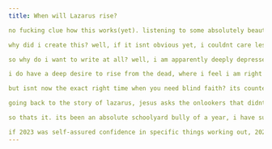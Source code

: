 ```yaml
---
title: When will Lazarus rise?

no fucking clue how this works(yet). listening to some absolutely beautiful music, which you should listen to when high. the other side of paradise by glass animals is peak.

why did i create this? well, if it isnt obvious yet, i couldnt care less about my beloved readers(or good punctuation for that matter). this will mostly be a platform for me to speak to myself about whatever i am thinking about. i used to have a desire to journal aggressively, but i cannot put pen to paper that often and easily apparently. hopefully, my addiction to my beautiful laptop, which i have spent the last hour or so customizing a little, will result in me writing here more often than i wrote on paper.

so why do i want to write at all? well, i am apparently deeply depressed, and i want to put a bullet between my eyes nearly every other day. the depression is due to my circumstance right now which is partially my own fault, but mostly just shit luck. boo.freaking.hoo. anyway, i need to get out of this melancholy and i have observed there are two primary problems i face, which will be detailed in due course, my dear reader. 

i do have a deep desire to rise from the dead, where i feel i am right now, much like the titular Lazarus. lazarus of bethany was an ardent follower of jesus. one day, while he is ill, his sisters approach jesus and ask for him to cure their brother. jesus tells his followers that he will show his truth as the son of God and that he will wait. lazarus dies. jesus goes to his village, to find his sisters mourning. however, jesus asks them if they have faith in him, and they reply that they believe in him as the messiah, and the son of God, and he would save them. this blind faith even in the face of the most absolute thing in the world, death, is what stands out to me in this story. however, i digress. jesus weeps, which is the shortest line in the bible. why does he weep? does he weep because of the pain he caused his disciples just to show his powers, and feels guilt? or is it happiness at the blind faith? the faith which has kept them going. the faith which keeps us all going. the faith which keeps me going right now. a year back, on the night of new year's eve, i had written a note to myself, telling myself about how wondrous the following year was going to be, how i was going to ace the absolute fuck out of JEE, get into the college of my dreams, have an amazing and happy first year in college, with tons of friends and a girlfriend, and start working on myself and other things. however, the common connect between everything i had mentioned, my optimism that i would get an absolutely amazing rank in JEE or whatever else, was blind faith and optimism. i never doubted for a second that things would turn out the other way. it was absolute and complete blind faith in myself. i truly believed that after years of hell, i would finally be happy and that things would finally turn my way. however, as we leave 2023 and enter 2024, i no longer have the same faith i did last year. i no longer have the same blind, absolute faith i did last year. i am no longer optimistic about anything. i am scared to even feel hope about the next year. i feel absolutely crushed and at my rock bottom. its been a tough four years and there seems to be no end in sight. i am too tired to even fight the next battle. 

but isnt now the exact right time when you need blind faith? its counter-intuitive, sure, but think about it. lazarus' sisters might or might not have had faith in the best of times, whereas i had blind faith in the best of times, just before JEE. but right now, when things are rock bottom, shouldn't you have blind faith now? when things are good, EVERYONE has faith. but what determines your future, whether you stand to fight another day, whether you push through the sludge, is your blind faith in the worst of times. right now, life is extremely weird. its the best of times and the worst of times. but the one change over the last few weeks, is my optimism. however, this time, it feels like a more enduring optimism. without the blind faith that things will turn out for the better, how will you stand to fight another day? how do you not collapse? if you collapse and you dont stand to fight another day, how will things ever turn out for the better? how will you ever feel better? if you truly want things to turn out for the better, you need blind faith. in god, in yourself, in destiny, in whatever. 

going back to the story of lazarus, jesus asks the onlookers that didnt he say that if they believed, wouldnt they see the glory of god? and he revives lazarus. while i do believe that optimism and pessimism are retarded ideologies, sometimes in life, you need to be absolutely optimistic. there is work which needs to be done. i need to get rich. i need to build the things i have always dreamt of building. when pursuing these goals, optimism and pessimism do not matter. the work is important enough that optimism and pessimism do not matter. even if you pessimistic that the thing will not work out, getting rich is an important enough end goal that the pessimism doesnt matter. will you just roll over and let the thing take over you? let life just pass you by? think about what could have been 30 years down the line? even if you are pessimistic, take the fucking shot. the worst that can happen is you feel like shit for a while if it fails. but this is intense and short term pain. however, if in your pessimism, you never shoot your shot, you will never truly know your limits, you will never become better. if you aim for the stars, you will atleast reach the moon. if you never shoot your shot, the regret and pain that your life could have been something else, something unrecognizable to you today, will forever kill you, slowly. god speaks to us in stories, because writing shit like this is nice, sure, but hard to internalize. so let me narrate a story. if i hadnt broken up with namya the very first time, over the most stupid fucking shit, which was a little less effort from her end, understandably so in hindsight due to JEE, we would still be together and very much in love. if i hadnt been a cunt to her and told her to do something sexual for me just because of my horniness, we would still be together and very much in love. she obviously had good reason to be afraid of something sexual when we hadn't even met, and online. in the weirdest way, we would have fucked by now, if i hadnt said that dumb shit. i deeply regret all the things i said and did to her. i truly did love her, no matter how much i try to convince myself i didnt, and she probably truly loved me at some point too. i lost a beautiful girl, my girl, whom i truly loved, and was probably made for me by god himself. we could have had a beautiful relationship, a very strong and long one, if i hadnt done this absolute dumb shit. we could have fucked by now, done all the things we had dreamt of doing on my birthday. if i hadnt done that dumb shit. and for what? just one nude and a jerk off session? just for one more dumb fucking story on instagram showing off my girl? for one little cute thing, compared to all the shit she was planning on doing for me after her JEE? if you read these, you realise that none of these were worth it. coming back to my original point, regret kills. regret is single-handedly the worst thing you can feel in this world. its worse than anger, envy, ego crushes, any of them. and if you spend your whole life in the same pessimism you are in right now, you will pass up opportunities and openings you never knew existed. fuck that shit. theres work which needs to be done. it will be done. pessimism is dangerous. optimism, or blind faith, will keep you going when the going gets tough. theres some things i have to say on purpose and what we are supposed to take the hits for, what to actually work towards, what is actually important(so important that pessimism and optimism stop mattering, and the only thing which matters, is that the work needs to be done and it needs to keep getting better. pessimism is pointless because the work is so important that even if there is .1% chance that it might be done, you need to fucking do it and take the shot, because the alternative is a world without it, which should be extremely scary if the endgoal of the work is important enough to you, and optimism is pointless, because of your fear of complacence towards the work, because of your sheer passion for your work, where good tidings boost you to work harder and to make the endgoal even better. things seem to be working out well, great, make the end EVEN better and you actually like or love the process and doing the thing, resulting in optimism becoming pointless) and why, but thats for another time. but for now, id like to end this thing ive been writing.

so thats it. its been an absolute schoolyard bully of a year, i have suffered the worst hits of my life, back-to-back in succession. i am at the worst i have ever been. i have no energy left to stand up, and no will to fight another day. i feel completely lonely in this world, and my own parents have forsaken me. i have lost nearly everything i held dear this year. 2023 was easily the worst year of my life so far. but unlike the past, there is one difference this year, as we head into 2024. i am not letting regret take over my life, that will just make shit worse. i am not letting depression, sadness or melancholy take over my life either, and i am going to stop wallowing around in my own sadness like a sad little cunt. i am taking the blind faith-pill. in 2024, i am not asking for certain things, nor am i even thinking that certain things are going to happen or things are going to get better for me in a certain way. im just having blind faith that i will be happy in 2024, due to something which will happen. i dont know what will happen, but something will. something will change my life this year, for the better, and i am not limiting my life by my retarded wishes and single-mindedly pursuing them, letting other opportunities and life pass me by. its a vague sense of optimism. things are going to get better this year. i dont know why i believe this, but i just do. 2024 will be the year. and this year, i dont care if it works out or not. im just going to be happy where i am. i am going to get better and work on myself this year, and do everything i ever wanted to. something is gonna happen this year, and i am not sure what exactly it is, but it will happen. i am going to relax more this year, and stop taking shit so personally. shit fucking happens, boo.freaking.hoo. cry for a day, whine about it, and then, move on. because eternal whining may get you sympathy, pity and a temporary dope hit, but it wont make things better for you, steals opportunities from you and it steals all the bigger dopamine hits you could have gotten.

if 2023 was self-assured confidence in specific things working out, 2024 is just going to be a blind leap of faith, its going to be blind optimism. i am dead right now like lazarus, and in 2024, i have the blind faith, that god or whoever or whatever is going to revive me. its been a hell of a year. 2023 was one absolute fucking roller coaster of a year. if i told Jan 2023 me of what has happened in the last year, he would absolutely not believe a single word of what i say. jee, namya, iitk, delhi, alcohol, its been an absolute insane, peak dad-lore of a year. and thats what im grateful for, even if this year absolutely brought me down to my knees and shattered me. its all the people i met, all the stories i have collected, and the insane fucking journey ive had this year. 2024 will be better. i just know somehow. and i will work towards it. i have fucked around for too long. i have work to do now. i actually need to become sigma trillionaire hustle grindset nigga. gym, business, stocks, cpi, nuclear fusion, socialising, whatever. blind faith in 2024 brother, blind faith in 2024. though its the 19th of December, 2023, 5:45 am right now, Happy New Year, Daksh. 2024 is going to be a great year. conservation of luck, karma, exists. and all the pain i have suffered for these four years, is going to be made right in 2024. all the pain is going to become happiness, and i will get it in 2024. Happy 2024!
---
```


